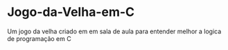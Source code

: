 # Jogo-da-Velha-em-C
Um jogo da velha criado em em sala de aula para entender melhor a logica de programação em C 
